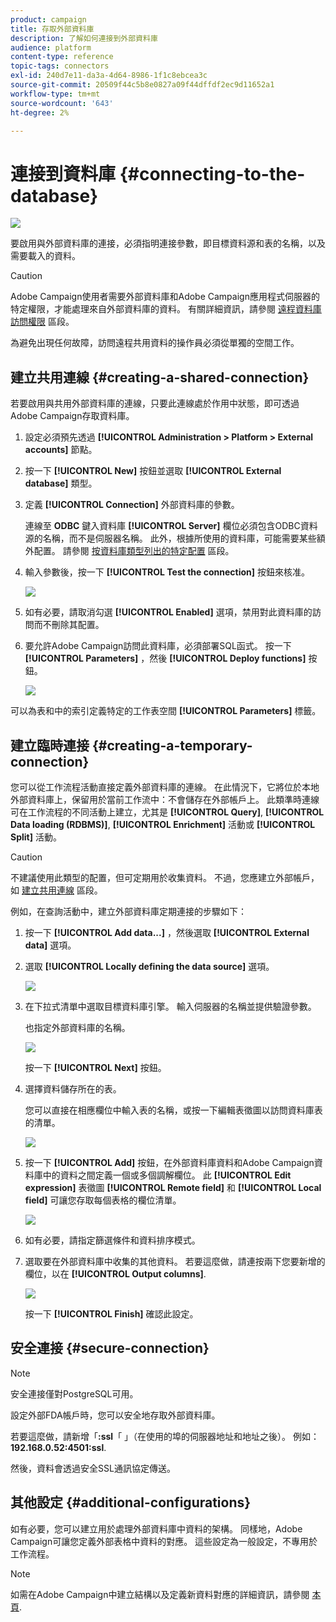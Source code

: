 ```yaml
---
product: campaign
title: 存取外部資料庫
description: 了解如何連接到外部資料庫
audience: platform
content-type: reference
topic-tags: connectors
exl-id: 240d7e11-da3a-4d64-8986-1f1c8ebcea3c
source-git-commit: 20509f44c5b8e0827a09f44dffdf2ec9d11652a1
workflow-type: tm+mt
source-wordcount: '643'
ht-degree: 2%

---
```


# 連接到資料庫 {#connecting-to-the-database}

![](../../assets/v7-only.svg)

要啟用與外部資料庫的連接，必須指明連接參數，即目標資料源和表的名稱，以及需要載入的資料。

>[!CAUTION]
>
>Adobe Campaign使用者需要外部資料庫和Adobe Campaign應用程式伺服器的特定權限，才能處理來自外部資料庫的資料。 有關詳細資訊，請參閱 [遠程資料庫訪問權限](../../installation/using/remote-database-access-rights.md) 區段。
>
>為避免出現任何故障，訪問遠程共用資料的操作員必須從單獨的空間工作。

## 建立共用連線 {#creating-a-shared-connection}

若要啟用與共用外部資料庫的連線，只要此連線處於作用中狀態，即可透過Adobe Campaign存取資料庫。

1. 設定必須預先透過 **[!UICONTROL Administration > Platform > External accounts]** 節點。
1. 按一下 **[!UICONTROL New]** 按鈕並選取 **[!UICONTROL External database]** 類型。
1. 定義 **[!UICONTROL Connection]** 外部資料庫的參數。

   連線至 **ODBC** 鍵入資料庫 **[!UICONTROL Server]** 欄位必須包含ODBC資料源的名稱，而不是伺服器名稱。 此外，根據所使用的資料庫，可能需要某些額外配置。 請參閱 [按資料庫類型列出的特定配置](../../installation/using/configure-fda.md) 區段。

1. 輸入參數後，按一下 **[!UICONTROL Test the connection]** 按鈕來核准。

   ![](assets/wf-external-account-create.png)

1. 如有必要，請取消勾選 **[!UICONTROL Enabled]** 選項，禁用對此資料庫的訪問而不刪除其配置。
1. 要允許Adobe Campaign訪問此資料庫，必須部署SQL函式。 按一下 **[!UICONTROL Parameters]** ，然後 **[!UICONTROL Deploy functions]** 按鈕。

   ![](assets/wf-external-account-functions.png)

可以為表和中的索引定義特定的工作表空間 **[!UICONTROL Parameters]** 標籤。

## 建立臨時連接 {#creating-a-temporary-connection}

您可以從工作流程活動直接定義外部資料庫的連線。 在此情況下，它將位於本地外部資料庫上，保留用於當前工作流中：不會儲存在外部帳戶上。 此類準時連線可在工作流程的不同活動上建立，尤其是 **[!UICONTROL Query]**, **[!UICONTROL Data loading (RDBMS)]**, **[!UICONTROL Enrichment]** 活動或 **[!UICONTROL Split]** 活動。

>[!CAUTION]
>
>不建議使用此類型的配置，但可定期用於收集資料。 不過，您應建立外部帳戶，如 [建立共用連線](#creating-a-shared-connection) 區段。

例如，在查詢活動中，建立外部資料庫定期連接的步驟如下：

1. 按一下 **[!UICONTROL Add data...]** ，然後選取 **[!UICONTROL External data]** 選項。
1. 選取 **[!UICONTROL Locally defining the data source]** 選項。

   ![](assets/wf_add_data_local_external_data.png)

1. 在下拉式清單中選取目標資料庫引擎。 輸入伺服器的名稱並提供驗證參數。

   也指定外部資料庫的名稱。

   ![](assets/wf_add_data_local_external_data_param.png)

   按一下 **[!UICONTROL Next]** 按鈕。

1. 選擇資料儲存所在的表。

   您可以直接在相應欄位中輸入表的名稱，或按一下編輯表徵圖以訪問資料庫表的清單。

   ![](assets/wf_add_data_local_external_data_select_table.png)

1. 按一下 **[!UICONTROL Add]** 按鈕，在外部資料庫資料和Adobe Campaign資料庫中的資料之間定義一個或多個調解欄位。 此 **[!UICONTROL Edit expression]** 表徵圖 **[!UICONTROL Remote field]** 和 **[!UICONTROL Local field]** 可讓您存取每個表格的欄位清單。

   ![](assets/wf_add_data_local_external_data_join.png)

1. 如有必要，請指定篩選條件和資料排序模式。
1. 選取要在外部資料庫中收集的其他資料。 若要這麼做，請連按兩下您要新增的欄位，以在 **[!UICONTROL Output columns]**.

   ![](assets/wf_add_data_local_external_data_select.png)

   按一下 **[!UICONTROL Finish]** 確認此設定。

## 安全連接 {#secure-connection}

>[!NOTE]
>
>安全連接僅對PostgreSQL可用。

設定外部FDA帳戶時，您可以安全地存取外部資料庫。

若要這麼做，請新增「**:ssl**「 」（在使用的埠的伺服器地址和地址之後）。 例如： **192.168.0.52:4501:ssl**.

然後，資料會透過安全SSL通訊協定傳送。

## 其他設定 {#additional-configurations}

如有必要，您可以建立用於處理外部資料庫中資料的架構。 同樣地，Adobe Campaign可讓您定義外部表格中資料的對應。 這些設定為一般設定，不專用於工作流程。

>[!NOTE]
>
>如需在Adobe Campaign中建立結構以及定義新資料對應的詳細資訊，請參閱 [本頁](../../configuration/using/about-schema-edition.md).
